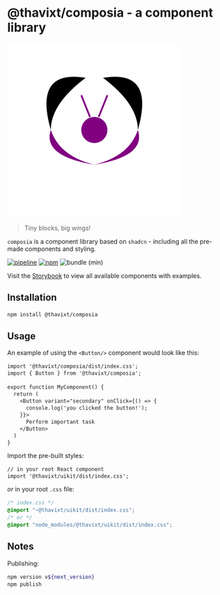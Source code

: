# @thavixt/composia - a component library

![Alt text](./public/composia.svg)

> Tiny blocks, big wings!

`composia` is a component library based on `shadcn` - including all the pre-made components and styling.

[![pipeline](https://github.com/thavixt/composia/actions/workflows/build.yml/badge.svg)](https://github.com/thavixt/composia/actions/workflows/build.yml)
[![npm](https://img.shields.io/npm/v/@thavixt/composia)](https://www.npmjs.com/package/@thavixt/tcn)
![bundle (min)](https://img.shields.io/bundlephobia/min/%40thavixt%2Fcomposia)

Visit the [Storybook](https://composia.komlosidev.net/) to view all available components with examples.

## Installation

```bash
npm install @thavixt/composia
```

## Usage

An example of using the `<Button/>` component would look like this:

```tsx
import '@thavixt/composia/dist/index.css';
import { Button } from '@thavixt/composia';

export function MyComponent() {
  return (
    <Button variant="secondary" onClick={() => {
      console.log('you clicked the button!');
    }}>
      Perform important task
    </Button>
  )
}
```

Import the pre-built styles:

```tsx
// in your root React component
import '@thavixt/uikit/dist/index.css';
```
*or* in your root `.css` file:

```css
/* index.css */
@import "~@thavixt/uikit/dist/index.css";
/* or */
@import "node_modules/@thavixt/uikit/dist/index.css";
```

## Notes

Publishing:

```bash
npm version v${next_version}
npm publish
```
